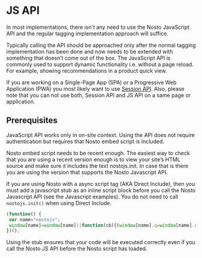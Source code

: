 # JS API

In most implementations, there isn't any need to use the Nosto JavaScript API and the regular tagging implementation approach will suffice.

Typically calling the API should be approached only after the normal tagging implementation has been done and now needs to be extended with something that doesn’t come out of the box. The JavaScript API is commonly used to support dynamic functionality i.e. without a page reload. For example, showing recommendations in a product quick view.

If you are working on a Single-Page App \(SPA\) or a Progressive Web Application \(PWA\) you most likely want to use [Session API](../../implementing-nosto/implementation-guide-session-api/). Also, please note that you can not use both, Session API and JS API on a same page or application.

## Prerequisites

JavaScript API works only in on-site context. Using the API does not require authentication but requires that Nosto embed script is included.

Nosto embed script needs to be recent enough. The easiest way to check that you are using a recent version enough is to view your site’s HTML source and make sure it includes the text nostojs.init. In case that is there you are using the version that supports the Nosto Javascript API.

If you are using Nosto with a async script tag \(AKA Direct Include\), then you must add a javascript stub as an inline script block before you call the Nosto Javascript API \(see the Javascript examples\). You do not need to call `nostojs.init()` when using Direct Include.

```javascript
(function() {
 var name="nostojs";
 window[name]=window[name]||function(cb){(window[name].q=window[name].q||[]).push(cb);};
})();
```

Using the stub ensures that your code will be executed correctly even if you call the Nosto JS API before the Nosto script has loaded.

